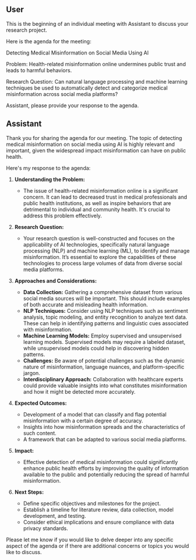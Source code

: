 ## User

This is the beginning of an individual meeting with Assistant to discuss your research project.

Here is the agenda for the meeting:

Detecting Medical Misinformation on Social Media Using AI
    
Problem: Health-related misinformation online undermines public trust and leads to harmful behaviors.
    
Research Question: Can natural language processing and machine learning techniques be used to automatically detect and categorize medical misinformation across social media platforms?

Assistant, please provide your response to the agenda.

## Assistant

Thank you for sharing the agenda for our meeting. The topic of detecting medical misinformation on social media using AI is highly relevant and important, given the widespread impact misinformation can have on public health.

Here's my response to the agenda:

1. **Understanding the Problem:**
   - The issue of health-related misinformation online is a significant concern. It can lead to decreased trust in medical professionals and public health institutions, as well as inspire behaviors that are detrimental to individual and community health. It's crucial to address this problem effectively.

2. **Research Question:**
   - Your research question is well-constructed and focuses on the applicability of AI technologies, specifically natural language processing (NLP) and machine learning (ML), to identify and manage misinformation. It’s essential to explore the capabilities of these technologies to process large volumes of data from diverse social media platforms.

3. **Approaches and Considerations:**
   - **Data Collection:** Gathering a comprehensive dataset from various social media sources will be important. This should include examples of both accurate and misleading health information.
   - **NLP Techniques:** Consider using NLP techniques such as sentiment analysis, topic modeling, and entity recognition to analyze text data. These can help in identifying patterns and linguistic cues associated with misinformation.
   - **Machine Learning Models:** Employ supervised and unsupervised learning models. Supervised models may require a labeled dataset, while unsupervised models could help in discovering hidden patterns.
   - **Challenges:** Be aware of potential challenges such as the dynamic nature of misinformation, language nuances, and platform-specific jargon.
   - **Interdisciplinary Approach:** Collaboration with healthcare experts could provide valuable insights into what constitutes misinformation and how it might be detected more accurately.

4. **Expected Outcomes:**
   - Development of a model that can classify and flag potential misinformation with a certain degree of accuracy.
   - Insights into how misinformation spreads and the characteristics of such content.
   - A framework that can be adapted to various social media platforms.

5. **Impact:**
   - Effective detection of medical misinformation could significantly enhance public health efforts by improving the quality of information available to the public and potentially reducing the spread of harmful misinformation.

6. **Next Steps:**
   - Define specific objectives and milestones for the project.
   - Establish a timeline for literature review, data collection, model development, and testing.
   - Consider ethical implications and ensure compliance with data privacy standards.

Please let me know if you would like to delve deeper into any specific aspect of the agenda or if there are additional concerns or topics you would like to discuss.

